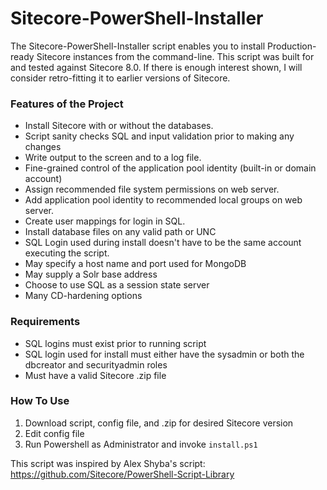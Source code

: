 Sitecore-PowerShell-Installer
=============================
The Sitecore-PowerShell-Installer script enables you to install Production-ready Sitecore instances from the command-line. This script was built for and tested against Sitecore 8.0. If there is enough interest shown, I will consider retro-fitting it to earlier versions of Sitecore.

### Features of the Project
- Install Sitecore with or without the databases.
- Script sanity checks SQL and input validation prior to making any changes
- Write output to the screen and to a log file.
- Fine-grained control of the application pool identity (built-in or domain account)
- Assign recommended file system permissions on web server.
- Add application pool identity to recommended local groups on web server.
- Create user mappings for login in SQL.
- Install database files on any valid path or UNC
- SQL Login used during install doesn't have to be the same account executing the script.
- May specify a host name and port used for MongoDB
- May supply a Solr base address
- Choose to use SQL as a session state server
- Many CD-hardening options

### Requirements
- SQL logins must exist prior to running script
- SQL login used for install must either have the sysadmin or both the dbcreator and securityadmin roles
- Must have a valid Sitecore .zip file

### How To Use
1. Download script, config file, and .zip for desired Sitecore version
2. Edit config file
3. Run Powershell as Administrator and invoke ```install.ps1```

This script was inspired by Alex Shyba's script: https://github.com/Sitecore/PowerShell-Script-Library
